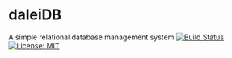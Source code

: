 # daleiDB
A simple relational database management system
[![Build Status](https://travis-ci.org/hw311/daleiDB.svg?branch=master)](https://travis-ci.org/hw311/daleiDB)
[![License: MIT](https://img.shields.io/badge/License-MIT-brightgreen.svg?style=flat)](https://opensource.org/licenses/MIT)
